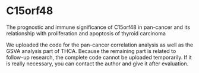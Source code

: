 # C15orf48
The prognostic and immune significance of C15orf48 in pan-cancer and its relationship with proliferation and apoptosis of thyroid carcinoma

We uploaded the code for the pan-cancer correlation analysis as well as the GSVA analysis part of THCA. Because the remaining part is related to follow-up research, the complete code cannot be uploaded temporarily. If it is really necessary, you can contact the author and give it after evaluation.
